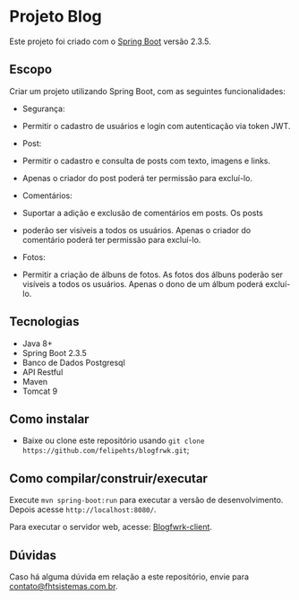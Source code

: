 # Projeto Blog

Este projeto foi criado com o [Spring Boot](https://start.spring.io/) versão 2.3.5.


## Escopo

Criar um projeto utilizando Spring Boot, com as seguintes funcionalidades:

- Segurança:

- Permitir o cadastro de usuários e login com autenticação via token JWT.

- Post:

- Permitir o cadastro e consulta de posts com texto, imagens e links.
- Apenas o criador do post poderá ter permissão para excluí-lo.

- Comentários:

- Suportar a adição e exclusão de comentários em posts. Os posts
- poderão ser visíveis a todos os usuários. Apenas o criador do comentário poderá ter permissão para excluí-lo.

- Fotos:

- Permitir a criação de álbuns de fotos. As fotos dos álbuns poderão ser visíveis a todos os usuários. Apenas o dono de um álbum poderá excluí-lo.

## Tecnologias

- Java 8+
- Spring Boot 2.3.5
- Banco de Dados Postgresql
- API Restful
- Maven
- Tomcat 9

## Como instalar

- Baixe ou clone este repositório usando `git clone https://github.com/felipehts/blogfrwk.git`;

## Como compilar/construir/executar

Execute `mvn spring-boot:run` para executar a versão de desenvolvimento. Depois acesse `http://localhost:8080/`.

Para executar o servidor web, acesse: [Blogfwrk-client](https://github.com/felipehts/blogfrwk-client).


## Dúvidas
Caso há alguma dúvida em relação a este repositório, envie para contato@fhtsistemas.com.br.